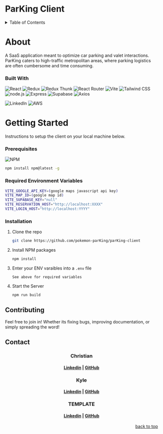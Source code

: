 <a id='readme-top'></a>

# ParKing Client

<details>
  <summary>Table of Contents</summary>
  <ol>
    <li>
      <a href="#about">About</a>
      <ul>
        <li>
          <a href="#built-with">Built With</a>
        </li>
      </ul>
    </li>
    <li>
      <a href="#getting-started">Getting Started</a>
      <ul>
        <li>
          <a href="#prerequisites">Prerequisites</a>
        </li>
        <li>
          <a href="#installation">Installation</a>
        </li>
      </ul>
    </li>
    <li>
      <a href="#contributing">Contributing</a>
    </li>
    <li>
      <a href="#contact">Contact</a>
    </li>
  </ol>
</details>

# About

<a id='about'></a>
A SaaS application meant to optimize car parking and valet interactions. ParKing caters to high-traffic metropolitan areas, where parking logistics are often cumbersome and time consuming.

### Built With

<a id='build-with'></a>

![React](https://img.shields.io/badge/React-20232A?style=for-the-badge&logo=react&logoColor=61DAFB)
![Redux](https://img.shields.io/badge/Redux-593D88?style=for-the-badge&logo=redux&logoColor=white)
![Redux Thunk](https://img.shields.io/badge/Redux_Thunk-7853B8?style=for-the-badge&logo=redux&logoColor=white)
![React Router](https://img.shields.io/badge/React_Router-CA4245?style=for-the-badge&logo=react-router&logoColor=white)
![Vite](https://img.shields.io/badge/Vite-646CFF?style=for-the-badge&logo=vite&logoColor=white)
![Tailwind CSS](https://img.shields.io/badge/Tailwind_CSS-38B2AC?style=for-the-badge&logo=tailwind-css&logoColor=white)
![node.js](https://img.shields.io/badge/Node.js-43853D?style=for-the-badge&logo=node.js&logoColor=white)
![Express](https://img.shields.io/badge/Express.js-404D59?style=for-the-badge)
![Supabase](https://img.shields.io/badge/Supabase-181818?style=for-the-badge&logo=supabase&logoColor=white)
![Axios](https://img.shields.io/badge/Axios-009688?style=for-the-badge&logo=axios&logoColor=white)

![LinkedIn](https://img.shields.io/badge/LinkedIn-0077B5?style=for-the-badge&logo=linkedin&logoColor=white)
![AWS](https://img.shields.io/badge/Amazon_AWS-232F3E?style=for-the-badge&logo=amazon-aws&logoColor=white)

# Getting Started

<a id='getting-started'></a>
Instructions to setup the client on your local machine below.

### Prerequisites

<a id='prerequisites'></a>

![NPM](https://img.shields.io/badge/NPM-%23000000.svg?style=for-the-badge&logo=npm&logoColor=white)

```sh
npm install npm@latest -g
```

### Required Environment Variables

```sh
VITE_GOOGLE_API_KEY=(google maps javascript api key)
VITE_MAP_ID=(google map id)
VITE_SUPABASE_KEY="null"
VITE_RESERVATION_HOST="http://localhost:XXXX"
VITE_LOGIN_HOST="http://localhost:YYYY"
```

### Installation

<a id='installation'></a>

1. Clone the repo
   ```sh
   git clone https://github.com/pokemon-parKing/parKing-client
   ```
1. Install NPM packages
   ```sh
   npm install
   ```
1. Enter your ENV varaibles into a `.env` file
   ```
   See above for required variables
   ```
1. Start the Server
   ```sh
   npm run build
   ```

## Contributing

Feel free to join in! Whether its fixing bugs, improving documentation, or
simply spreading the word!

## Contact

<h3 align='center'> Christian</h3>
<h4 align='center'>
  <a href="https://www.linkedin.com/in/christian-lee37/">Linkedin</a> |
  <a href="https://github.com/clee4037">GitHub</a>
</h4>

<h3 align='center'> Kyle</h3>
<h4 align='center'>
  <a href="https://www.linkedin.com/in/sampsonkyle/">Linkedin</a> |
  <a href="https://github.com/kssampson">GitHub</a>
</h4>

<h3 align='center'> TEMPLATE</h3>
<h4 align='center'>
  <a href="https://www.linkedin.com/in/{username}/">Linkedin</a> |
  <a href="https://github.com/{username}">GitHub</a>
</h4>

<p align="right"><a href="#readme-top">back to top</a></p>
